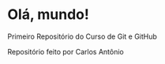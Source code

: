 # Olá, mundo! 
 Primeiro Repositório do Curso de Git e GitHub

 Repositório feito por Carlos Antônio
